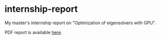 # internship-report
My master's internship report on "Optimization of eigensolvers with GPU".

PDF report is available [here](https://github.com/gabswb/internship-report/releases/tag/v1.0.0).
